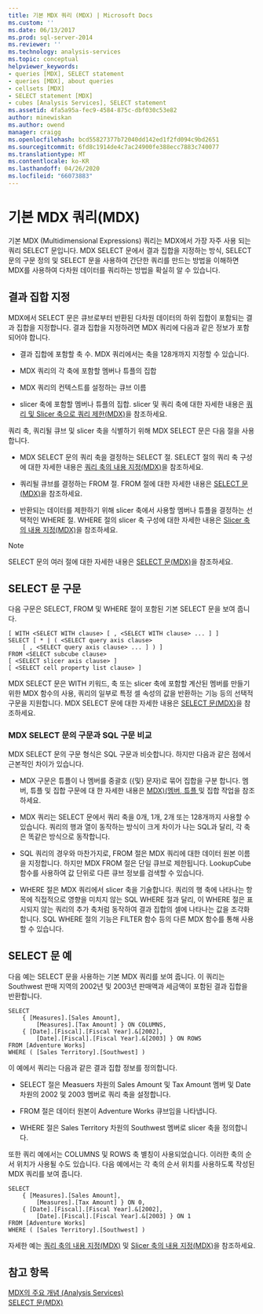 ```yaml
---
title: 기본 MDX 쿼리 (MDX) | Microsoft Docs
ms.custom: ''
ms.date: 06/13/2017
ms.prod: sql-server-2014
ms.reviewer: ''
ms.technology: analysis-services
ms.topic: conceptual
helpviewer_keywords:
- queries [MDX], SELECT statement
- queries [MDX], about queries
- cellsets [MDX]
- SELECT statement [MDX]
- cubes [Analysis Services], SELECT statement
ms.assetid: 4fa5a95a-fec9-4584-875c-dbf030c53e82
author: minewiskan
ms.author: owend
manager: craigg
ms.openlocfilehash: bcd55827377b72040dd142ed1f2fd094c9bd2651
ms.sourcegitcommit: 6fd8c1914de4c7ac24900fe388ecc7883c740077
ms.translationtype: MT
ms.contentlocale: ko-KR
ms.lasthandoff: 04/26/2020
ms.locfileid: "66073883"
---
```

# <a name="the-basic-mdx-query-mdx"></a>기본 MDX 쿼리(MDX)
  기본 MDX (Multidimensional Expressions) 쿼리는 MDX에서 가장 자주 사용 되는 쿼리 SELECT 문입니다. MDX SELECT 문에서 결과 집합을 지정하는 방식, SELECT 문의 구문 정의 및 SELECT 문을 사용하여 간단한 쿼리를 만드는 방법을 이해하면 MDX를 사용하여 다차원 데이터를 쿼리하는 방법을 확실히 알 수 있습니다.  
  
## <a name="specifying-a-result-set"></a>결과 집합 지정  
 MDX에서 SELECT 문은 큐브로부터 반환된 다차원 데이터의 하위 집합이 포함되는 결과 집합을 지정합니다. 결과 집합을 지정하려면 MDX 쿼리에 다음과 같은 정보가 포함되어야 합니다.  
  
-   결과 집합에 포함할 축 수. MDX 쿼리에서는 축을 128개까지 지정할 수 있습니다.  
  
-   MDX 쿼리의 각 축에 포함할 멤버나 튜플의 집합  
  
-   MDX 쿼리의 컨텍스트를 설정하는 큐브 이름  
  
-   slicer 축에 포함할 멤버나 튜플의 집합. slicer 및 쿼리 축에 대한 자세한 내용은 [쿼리 및 Slicer 축으로 쿼리 제한&#40;MDX&#41;](mdx-query-and-slicer-axes-restricting-the-query.md)을 참조하세요.  
  
 쿼리 축, 쿼리될 큐브 및 slicer 축을 식별하기 위해 MDX SELECT 문은 다음 절을 사용합니다.  
  
-   MDX SELECT 문의 쿼리 축을 결정하는 SELECT 절. SELECT 절의 쿼리 축 구성에 대한 자세한 내용은 [쿼리 축의 내용 지정&#40;MDX&#41;](mdx-query-and-slicer-axes-specify-the-contents-of-a-query-axis.md)을 참조하세요.  
  
-   쿼리될 큐브를 결정하는 FROM 절. FROM 절에 대한 자세한 내용은 [SELECT 문&#40;MDX&#41;](/sql/mdx/mdx-data-manipulation-select)을 참조하세요.  
  
-   반환되는 데이터를 제한하기 위해 slicer 축에서 사용할 멤버나 튜플을 결정하는 선택적인 WHERE 절. WHERE 절의 slicer 축 구성에 대한 자세한 내용은 [Slicer 축의 내용 지정&#40;MDX&#41;](mdx-query-and-slicer-axes-specify-the-contents-of-a-slicer-axis.md)을 참조하세요.  
  
> [!NOTE]  
>  SELECT 문의 여러 절에 대한 자세한 내용은 [SELECT 문&#40;MDX&#41;](/sql/mdx/mdx-data-manipulation-select)을 참조하세요.  
  
## <a name="select-statement-syntax"></a>SELECT 문 구문  
 다음 구문은 SELECT, FROM 및 WHERE 절이 포함된 기본 SELECT 문을 보여 줍니다.  
  
```  
[ WITH <SELECT WITH clause> [ , <SELECT WITH clause> ... ] ]   
SELECT [ * | ( <SELECT query axis clause>   
    [ , <SELECT query axis clause> ... ] ) ]  
FROM <SELECT subcube clause>   
[ <SELECT slicer axis clause> ]  
[ <SELECT cell property list clause> ]  
```  
  
 MDX SELECT 문은 WITH 키워드, 축 또는 slicer 축에 포함할 계산된 멤버를 만들기 위한 MDX 함수의 사용, 쿼리의 일부로 특정 셀 속성의 값을 반환하는 기능 등의 선택적 구문을 지원합니다. MDX SELECT 문에 대한 자세한 내용은 [SELECT 문&#40;MDX&#41;](/sql/mdx/mdx-data-manipulation-select)을 참조하세요.  
  
### <a name="comparing-the-syntax-of-the-mdx-select-statement-to-sql"></a>MDX SELECT 문의 구문과 SQL 구문 비교  
 MDX SELECT 문의 구문 형식은 SQL 구문과 비슷합니다. 하지만 다음과 같은 점에서 근본적인 차이가 있습니다.  
  
-   MDX 구문은 튜플이 나 멤버를 중괄호 ({및} 문자)로 묶어 집합을 구분 합니다. 멤버, 튜플 및 집합 구문에 대 한 자세한 내용은 [MDX&#41;&#40;멤버, 튜플 ](working-with-members-tuples-and-sets-mdx.md)및 집합 작업을 참조 하세요.  
  
-   MDX 쿼리는 SELECT 문에서 쿼리 축을 0개, 1개, 2개 또는 128개까지 사용할 수 있습니다. 쿼리의 행과 열이 동작하는 방식이 크게 차이가 나는 SQL과 달리, 각 축은 똑같은 방식으로 동작합니다.  
  
-   SQL 쿼리의 경우와 마찬가지로, FROM 절은 MDX 쿼리에 대한 데이터 원본 이름을 지정합니다. 하지만 MDX FROM 절은 단일 큐브로 제한됩니다. LookupCube 함수를 사용하여 값 단위로 다른 큐브 정보를 검색할 수 있습니다.  
  
-   WHERE 절은 MDX 쿼리에서 slicer 축을 기술합니다. 쿼리의 행 축에 나타나는 항목에 직접적으로 영향을 미치지 않는 SQL WHERE 절과 달리, 이 WHERE 절은 표시되지 않는 쿼리의 추가 축처럼 동작하여 결과 집합의 셀에 나타나는 값을 조각화합니다. SQL WHERE 절의 기능은 FILTER 함수 등의 다른 MDX 함수를 통해 사용할 수 있습니다.  
  
## <a name="select-statement-example"></a>SELECT 문 예  
 다음 예는 SELECT 문을 사용하는 기본 MDX 쿼리를 보여 줍니다. 이 쿼리는 Southwest 판매 지역의 2002년 및 2003년 판매액과 세금액이 포함된 결과 집합을 반환합니다.  
  
```  
SELECT  
    { [Measures].[Sales Amount],   
        [Measures].[Tax Amount] } ON COLUMNS,  
    { [Date].[Fiscal].[Fiscal Year].&[2002],   
        [Date].[Fiscal].[Fiscal Year].&[2003] } ON ROWS  
FROM [Adventure Works]  
WHERE ( [Sales Territory].[Southwest] )  
```  
  
 이 예에서 쿼리는 다음과 같은 결과 집합 정보를 정의합니다.  
  
-   SELECT 절은 Measuers 차원의 Sales Amount 및 Tax Amount 멤버 및 Date 차원의 2002 및 2003 멤버로 쿼리 축을 설정합니다.  
  
-   FROM 절은 데이터 원본이 Adventure Works 큐브임을 나타냅니다.  
  
-   WHERE 절은 Sales Territory 차원의 Southwest 멤버로 slicer 축을 정의합니다.  
  
 또한 쿼리 예에서는 COLUMNS 및 ROWS 축 별칭이 사용되었습니다. 이러한 축의 순서 위치가 사용될 수도 있습니다. 다음 예에서는 각 축의 순서 위치를 사용하도록 작성된 MDX 쿼리를 보여 줍니다.  
  
```  
SELECT  
    { [Measures].[Sales Amount],   
        [Measures].[Tax Amount] } ON 0,  
    { [Date].[Fiscal].[Fiscal Year].&[2002],   
        [Date].[Fiscal].[Fiscal Year].&[2003] } ON 1  
FROM [Adventure Works]  
WHERE ( [Sales Territory].[Southwest] )  
```  
  
 자세한 예는 [쿼리 축의 내용 지정&#40;MDX&#41;](mdx-query-and-slicer-axes-specify-the-contents-of-a-query-axis.md) 및 [Slicer 축의 내용 지정&#40;MDX&#41;](mdx-query-and-slicer-axes-specify-the-contents-of-a-slicer-axis.md)을 참조하세요.  
  
## <a name="see-also"></a>참고 항목  
 [MDX의 주요 개념 &#40;Analysis Services&#41;](../key-concepts-in-mdx-analysis-services.md)   
 [SELECT 문&#40;MDX&#41;](/sql/mdx/mdx-data-manipulation-select)  
  
  
